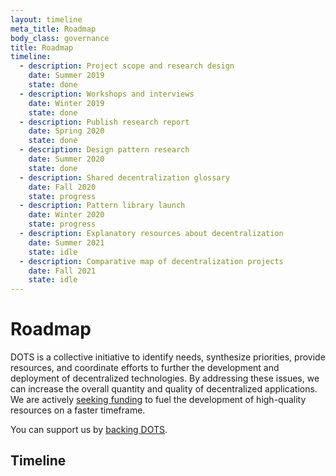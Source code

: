 ```yaml
---
layout: timeline
meta_title: Roadmap
body_class: governance
title: Roadmap
timeline:
  - description: Project scope and research design
    date: Summer 2019
    state: done
  - description: Workshops and interviews
    date: Winter 2019
    state: done
  - description: Publish research report
    date: Spring 2020
    state: done
  - description: Design pattern research
    date: Summer 2020
    state: done
  - description: Shared decentralization glossary
    date: Fall 2020
    state: progress
  - description: Pattern library launch
    date: Winter 2020
    state: progress
  - description: Explanatory resources about decentralization
    date: Summer 2021
    state: idle
  - description: Comparative map of decentralization projects
    date: Fall 2021
    state: idle
---
```


# Roadmap

DOTS is a collective initiative to identify needs, synthesize priorities,
provide resources, and coordinate efforts to further the development and
deployment of decentralized technologies. By addressing these issues, we can
increase the overall quantity and quality of decentralized applications. We are
actively [seeking funding](/support-us) to fuel the development of high-quality
resources on a faster timeframe.

You can support us by <a href="/support-us">backing DOTS</a>.

## Timeline
